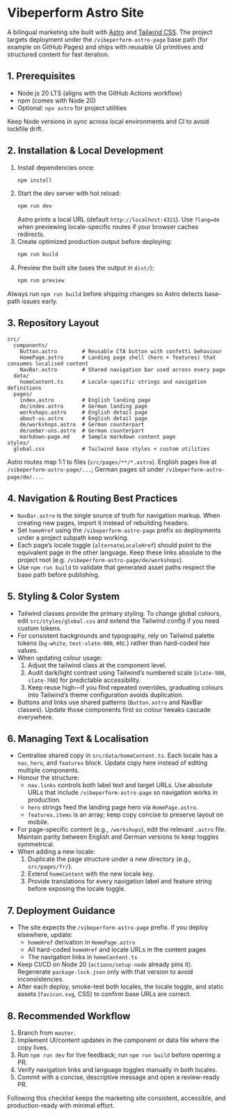 # Vibeperform Astro Site

A bilingual marketing site built with [Astro](https://astro.build/) and [Tailwind CSS](https://tailwindcss.com/). The project targets deployment under the `/vibeperform-astro-page` base path (for example on GitHub Pages) and ships with reusable UI primitives and structured content for fast iteration.

## 1. Prerequisites
- Node.js 20 LTS (aligns with the GitHub Actions workflow)
- npm (comes with Node 20)  
- Optional: `npx astro` for project utilities

Keep Node versions in sync across local environments and CI to avoid lockfile drift.

## 2. Installation & Local Development
1. Install dependencies once:
   ```sh
   npm install
   ```
2. Start the dev server with hot reload:
   ```sh
   npm run dev
   ```
   Astro prints a local URL (default `http://localhost:4321`). Use `?lang=de` when previewing locale-specific routes if your browser caches redirects.
3. Create optimized production output before deploying:
   ```sh
   npm run build
   ```
4. Preview the built site (uses the output in `dist/`):
   ```sh
   npm run preview
   ```

Always run `npm run build` before shipping changes so Astro detects base-path issues early.

## 3. Repository Layout

```
src/
  components/
    Button.astro        # Reusable CTA button with confetti behaviour
    HomePage.astro      # Landing page shell (hero + features) that consumes localised content
    NavBar.astro        # Shared navigation bar used across every page
  data/
    homeContent.ts      # Locale-specific strings and navigation definitions
  pages/
    index.astro         # English landing page
    de/index.astro      # German landing page
    workshops.astro     # English detail page
    about-us.astro      # English detail page
    de/workshops.astro  # German counterpart
    de/ueber-uns.astro  # German counterpart
    markdown-page.md    # Sample markdown content page
styles/
  global.css            # Tailwind base styles + custom utilities
```

Astro routes map 1:1 to files (`src/pages/**/*.astro`). English pages live at `/vibeperform-astro-page/...`; German pages sit under `/vibeperform-astro-page/de/...`.

## 4. Navigation & Routing Best Practices
- `NavBar.astro` is the single source of truth for navigation markup. When creating new pages, import it instead of rebuilding headers.
- Set `homeHref` using the `/vibeperform-astro-page` prefix so deployments under a project subpath keep working.
- Each page’s locale toggle (`alternateLocaleHref`) should point to the equivalent page in the other language. Keep these links absolute to the project root (e.g. `/vibeperform-astro-page/de/workshops`).
- Use `npm run build` to validate that generated asset paths respect the base path before publishing.

## 5. Styling & Color System
- Tailwind classes provide the primary styling. To change global colours, edit `src/styles/global.css` and extend the Tailwind config if you need custom tokens.
- For consistent backgrounds and typography, rely on Tailwind palette tokens (`bg-white`, `text-slate-900`, etc.) rather than hard-coded hex values.
- When updating colour usage:
  1. Adjust the tailwind class at the component level.
  2. Audit dark/light contrast using Tailwind’s numbered scale (`slate-500`, `slate-700`) for predictable accessibility.
  3. Keep reuse high—if you find repeated overrides, graduating colours into Tailwind’s theme configuration avoids duplication.
- Buttons and links use shared patterns (`Button.astro` and NavBar classes). Update those components first so colour tweaks cascade everywhere.

## 6. Managing Text & Localisation
- Centralise shared copy in `src/data/homeContent.ts`. Each locale has a `nav`, `hero`, and `features` block. Update copy here instead of editing multiple components.
- Honour the structure:
  - `nav.links` controls both label text and target URLs. Use absolute URLs that include `/vibeperform-astro-page` so navigation works in production.
  - `hero` strings feed the landing page hero via `HomePage.astro`.
  - `features.items` is an array; keep copy concise to preserve layout on mobile.
- For page-specific content (e.g., `/workshops`), edit the relevant `.astro` file. Maintain parity between English and German versions to keep toggles symmetrical.
- When adding a new locale:
  1. Duplicate the page structure under a new directory (e.g., `src/pages/fr/`).
  2. Extend `homeContent` with the new locale key.
  3. Provide translations for every navigation label and feature string before exposing the locale toggle.

## 7. Deployment Guidance
- The site expects the `/vibeperform-astro-page` prefix. If you deploy elsewhere, update:
  - `homeHref` derivation in `HomePage.astro`
  - All hard-coded `homeHref` and locale URLs in the content pages
  - The navigation links in `homeContent.ts`
- Keep CI/CD on Node 20 (`actions/setup-node` already pins it). Regenerate `package-lock.json` only with that version to avoid inconsistencies.
- After each deploy, smoke-test both locales, the locale toggle, and static assets (`favicon.svg`, CSS) to confirm base URLs are correct.

## 8. Recommended Workflow
1. Branch from `master`.
2. Implement UI/content updates in the component or data file where the copy lives.
3. Run `npm run dev` for live feedback; run `npm run build` before opening a PR.
4. Verify navigation links and language toggles manually in both locales.
5. Commit with a concise, descriptive message and open a review-ready PR.

Following this checklist keeps the marketing site consistent, accessible, and production-ready with minimal effort.
